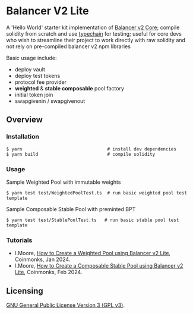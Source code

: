 # Balancer V2 Lite

A 'Hello World' starter kit implementation of [Balancer v2 Core](https://github.com/balancer/balancer-v2-monorepo); compile solidity from scratch and use 
[typechain](https://www.npmjs.com/package/typechain) for testing; useful for core devs who wish to streamline their project to work directly with raw solidity and not 
rely on pre-compiled balancer v2 npm libraries

Basic usage include:
* deploy vault
* deploy test tokens
* protocol fee provider
* **weighted** & **stable composable** pool factory
* initial token join
* swapgivenin / swapgivenout

## Overview

### Installation

```console
$ yarn                                # install dev dependencies
$ yarn build                          # compile solidity
```

### Usage

Sample Weighted Pool with immutable weights

```
$ yarn test test/WeightedPoolTest.ts  # run basic weighted pool test template
```

Sample Composable Stable Pool with preminted BPT

```
$ yarn test test/StablePoolTest.ts   # run basic stable pool test template
```

### Tutorials
* I.Moore, [How to Create a Weighted Pool using Balancer v2 Lite](https://medium.com/coinmonks/onboarding-with-balancer-v2-lite-5e3b9c2c8824), Coinmonks, Jan 2024.
* I.Moore, [How to Create a Composable Stable Pool using Balancer v2 
Lite](https://medium.com/coinmonks/how-to-create-a-composable-stable-pool-using-balancer-v2-lite-df44c756f0c0), 
Coinmonks, Feb 2024.

## Licensing

[GNU General Public License Version 3 (GPL v3)](../../LICENSE).
